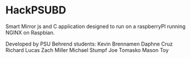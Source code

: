 # HackPSUBD

Smart Mirror js and C application designed to run on a raspberryPI running NGINX on Raspbian.

Developed by PSU Behrend students:
Kevin Brennamen
Daphne Cruz
Richard Lucas
Zach Miller
Michael Stumpf
Joe Tomasko 
Mason Toy
 
